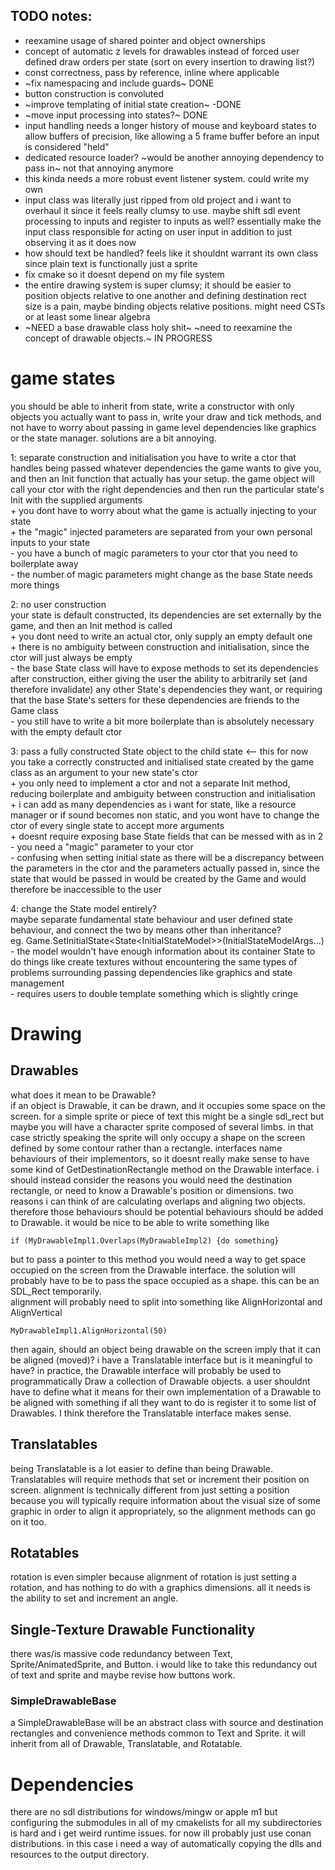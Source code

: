 ## TODO notes:
- reexamine usage of shared pointer and object ownerships
- concept of automatic z levels for drawables instead of forced user defined draw orders per state (sort on every insertion to drawing list?)
- const correctness, pass by reference, inline where applicable
- ~fix namespacing and include guards~ DONE
- button construction is convoluted
- ~improve templating of initial state creation~ -DONE
- ~move input processing into states?~ DONE
- input handling needs a longer history of mouse and keyboard states to allow buffers of precision, like allowing a 5 frame buffer before an input is considered "held"
- dedicated resource loader? ~would be another annoying dependency to pass in~ not that annoying anymore
- this kinda needs a more robust event listener system. could write my own
- input class was literally just ripped from old project and i want to overhaul it since it feels really clumsy to use. maybe shift sdl event processing to inputs and register to inputs as well? essentially make the input class responsible for acting on user input in addition to just observing it as it does now
- how should text be handled? feels like it shouldnt warrant its own class since plain text is functionally just a sprite
- fix cmake so it doesnt depend on my file system
- the entire drawing system is super clumsy; it should be easier to position objects relative to one another and defining destination rect size is a pain, maybe binding objects relative positions. might need CSTs or at least some linear algebra
- ~NEED a base drawable class holy shit~ ~need to reexamine the concept of drawable objects.~ IN PROGRESS

# game states
you should be able to inherit from state, write a constructor with only objects you actually want to pass in, write your draw and tick methods, and not have to worry about passing in game level dependencies like graphics or the state manager. solutions are a bit annoying.

1: separate construction and initialisation
you have to write a ctor that handles being passed whatever dependencies the game wants to give you, and then an Init function that actually has your setup. the game object will call your ctor with the right dependencies and then run the particular state's Init with the supplied arguments  
\+ you dont have to worry about what the game is actually injecting to your state  
\+ the "magic" injected parameters are separated from your own personal inputs to your state  
\- you have a bunch of magic parameters to your ctor that you need to boilerplate away  
\- the number of magic parameters might change as the base State needs more things  

2: no user construction  
your state is default constructed, its dependencies are set externally by the game, and then an Init method is called  
\+ you dont need to write an actual ctor, only supply an empty default one  
\+ there is no ambiguity between construction and initialisation, since the ctor will just always be empty  
\- the base State class will have to expose methods to set its dependencies after construction, either giving the user the ability to arbitrarily set (and therefore invalidate) any other State's dependencies they want, or requiring that the base State's setters for these dependencies are friends to the Game class  
\- you still have to write a bit more boilerplate than is absolutely necessary with the empty default ctor  

3: pass a fully constructed State object to the child state \<-- this for now  
you take a correctly constructed and initialised state created by the game class as an argument to your new state's ctor  
\+ you only need to implement a ctor and not a separate Init method, reducing boilerplate and ambiguity between construction and initialisation  
\+ i can add as many dependencies as i want for state, like a resource manager or if sound becomes non static, and you wont have to change the ctor of every single state to accept more arguments  
\+ doesnt require exposing base State fields that can be messed with as in 2  
\- you need a "magic" parameter to your ctor  
\- confusing when setting initial state as there will be a discrepancy between the parameters in the ctor and the parameters actually passed in, since the state that would be passed in would be created by the Game and would therefore be inaccessible to the user  

4: change the State model entirely?  
maybe separate fundamental state behaviour and user defined state behaviour, and connect the two by means other than inheritance?  
eg. Game.SetInitialState\<State\<InitialStateModel\>\>(InitialStateModelArgs...)  
\- the model wouldn't have enough information about its container State to do things like create textures without encountering the same types of problems surrounding passing dependencies like graphics and state management   
\- requires users to double template something which is slightly cringe  

# Drawing

## Drawables
what does it mean to be Drawable?  
if an object is Drawable, it can be drawn, and it occupies some space on the screen. for a simple sprite or piece of text this might be a single sdl_rect but maybe you will have a character sprite composed of several limbs. in that case strictly speaking the sprite will only occupy a shape on the screen defined by some contour rather than a rectangle. interfaces name behaviours of their implementors, so it doesnt really make sense to have some kind of GetDestinationRectangle method on the Drawable interface. i should instead consider the reasons you would need the destination rectangle, or need to know a Drawable's position or dimensions. two reasons i can think of are calculating overlaps and aligning two objects. therefore those behaviours should be potential behaviours should be added to Drawable. it would be nice to be able to write something like  

```if (MyDrawableImpl1.Overlaps(MyDrawableImpl2) {do something}```

but to pass a pointer to this method you would need a way to get space occupied on the screen from the Drawable interface. the solution will probably have to be to pass the space occupied as a shape. this can be an SDL_Rect temporarily.  
alignment will probably need to split into something like AlignHorizontal and AlignVertical  

```MyDrawableImpl1.AlignHorizontal(50)```  

then again, should an object being drawable on the screen imply that it can be aligned (moved)? i have a Translatable interface but is it meaningful to have? in practice, the Drawable interface will probably be used to programmatically Draw a collection of Drawable objects. a user shouldnt have to define what it means for their own implementation of a Drawable to be aligned with something if all they want to do is register it to some list of Drawables. I think therefore the Translatable interface makes sense. 

## Translatables
being Translatable is a lot easier to define than being Drawable. Translatables will require methods that set or increment their position on screen. alignment is technically different from just setting a position because you will typically require information about the visual size of some graphic in order to align it appropriately, so the alignment methods can go on it too.

## Rotatables
rotation is even simpler because alignment of rotation is just setting a rotation, and has nothing to do with a graphics dimensions. all it needs is the ability to set and increment an angle.

## Single-Texture Drawable Functionality
there was/is massive code redundancy between Text, Sprite/AnimatedSprite, and Button. i would like to take this redundancy out of text and sprite and maybe revise how buttons work.

### SimpleDrawableBase
a SimpleDrawableBase will be an abstract class with source and destination rectangles and convenience methods common to Text and Sprite. it will inherit from all of Drawable, Translatable, and Rotatable.

# Dependencies
there are no sdl distributions for windows/mingw or apple m1 but configuring the submodules in all of my cmakelists for all my subdirectories is hard and i get weird runtime issues. for now ill probably just use conan distributions. in this case i need a way of automatically copying the dlls and resources to the output directory.